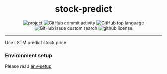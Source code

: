 <div align="center">

# stock-predict

</div>

<div align="center">

![project](https://img.shields.io/badge/stock-f%20predict-%237FFF00.svg?style=flat-square&labelColor=%2300BFFF) ![GitHub commit activity](https://img.shields.io/github/commit-activity/t/fenghshia/stock-predict?style=flat-square&labelColor=%2300BFFF&color=%23D3CFD9) ![GitHub top language](https://img.shields.io/github/languages/top/fenghshia/stock-predict?style=flat-square&labelColor=%23007B43&color=%23D3CFD9) ![GitHub issue custom search](https://img.shields.io/github/issues-search?query=repo%3Astock-predict%2Fshields%20is%3Aissue%20is%3Aopen&style=flat-square&label=issues&labelColor=%23F00056&color=%23D3CFD9) ![github license](https://img.shields.io/github/license/fenghshia/stock-predict?style=flat-square&labelColor=%23F08300&color=%23F00056)

</div>

---

Use LSTM predict stock price

### Environment setup

Please read [env-setup](https://github.com/fenghshia/stock-predict/blob/main/env-setup/README.md)
